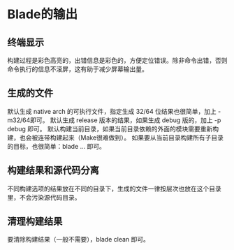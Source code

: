 # Blade的输出 #

## 终端显示 ##

构建过程是彩色高亮的，出错信息是彩色的，方便定位错误。除非命令出错，否则命令执行的信息不滚屏，这有助于减少屏幕输出量。

## 生成的文件 ##

默认生成 native arch 的可执行文件，指定生成 32/64 位结果也很简单，加上 -m32/64即可。
默认生成 release 版本的结果，如果生成 debug 版的，加上 -p debug 即可。
默认构建当前目录，如果当前目录依赖的外面的模块需要重新构建，也会被连带构建起来（Make很难做到）。
如果要从当前目录构建所有子目录的目标，也很简单：blade ... 即可。

## 构建结果和源代码分离 ##

不同构建选项的结果放在不同的目录下，生成的文件一律按层次也放在这个目录里，不会污染源代码目录。

## 清理构建结果 ##

要清除构建结果（一般不需要），blade clean 即可。
